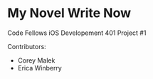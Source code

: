 # My Novel Write Now

Code Fellows iOS Developement 401 Project #1

Contributors:
* Corey Malek
* Erica Winberry
